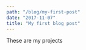 ```yaml
---
path: "/blog/my-first-post"
date: "2017-11-07"
title: "My first blog post"
---
```


These are my projects

